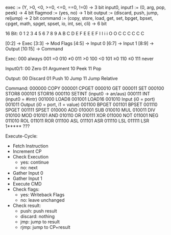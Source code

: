exec           := (Y, >0, <0, >=0, <=0, ==0, !=0) → 3 bit
input0, input1 := (0, arg, pop, peek) → 4 bit
flagmod        := (yes, no) → 1 bit
output         := (discard, push, jump, reljump) → 2 bit
command        := (copy, store, load, get, set, bpget, bpset, cpget, math, spget, spset, io, int, sei, cli) → 6 bit

16 Bit:
0 1 2 3 4 5 6 7 8 9 A B C D E F
E E E F I I i i O O C C C C C C

  [0:2] → Exec
	[3:3] → Mod Flags
  [4:5] → Input 0
  [6:7] → Input 1
  [8:9] → Output
[10:15] → Command

Exec:
	000 always
	001 =0
	010 ≠0
	011 >0
	100 <0
	101 ≥0
	110 ≤0
	111 never

Input0/1:
	00 Zero
	01 Argument
	10 Peek
	11 Pop

Output:
	00 Discard
	01 Push
	10 Jump
	11 Jump Relative

Command:
	000000 COPY
	000001 CPGET
	000010 GET
	000011 SET
	000100 STOR8
	000101 STOR16
	000110 SETINT  (input0 → an/aus)
	000111 INT     (input0 = #intr)
	001000 LOAD8
	001001 LOAD16
	001010 Input  (i0 = port)
	001011 Output (i0 = port, i1 = value)
	001100 BPGET
	001101 BPSET
	001110 SPGET
	001111 SPSET
	010000 ADD
	010001 SUB
	010010 MUL
	010011 DIV
	010100 MOD
	010101 AND
	010110 OR
	010111 XOR
	011000 NOT
	011001 NEG
	011010 ROL
	011011 ROR
	011100 ASL
	011101 ASR
	011110 LSL
	011111 LSR
	1***** ???

Execute-Cycle:

- Fetch Instruction
- Increment CP
- Check Execution
	- yes: continue
	- no: next
- Gather Input 0
- Gather Input 1
- Execute CMD
- Check flags:
	- yes: Writeback Flags
	- no: leave unchanged
- Check result:
	- push: push result
	- discard: nothing
	- jmp: jump to result
	- rjmp: jump to CP+result
